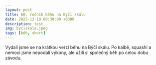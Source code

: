 ```yaml
---
layout: post
title: 60. ročník běhu na Býčí skálu
date: 2022-12-10 09:30:00 +0300
description: test
img: byciskala.jpeg
tags: [běh, short]
---
```


Vydali jsme se na krátkou verzi běhu na Býčí skálu. Po kalbě, squashi a nemoci jsme nepodali
    výkony, ale užili si společný běh po celou dobu závodu. 
